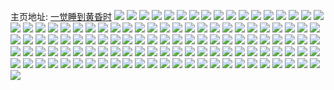 主页地址: [一觉睡到黄昏时](https://weibo.com/u/2662986545) 
![](https://wx4.sinaimg.cn/mw2000/9eb9f331ly1h8d65efhkmj20u0140ahm.jpg) 
![](https://wx4.sinaimg.cn/mw2000/9eb9f331ly1h8d65exopgj20u0140gtz.jpg) 
![](https://wx4.sinaimg.cn/mw2000/9eb9f331ly1h82vye3494j20u014014e.jpg) 
![](https://wx4.sinaimg.cn/mw2000/9eb9f331ly1h82vxgzb0uj20u00u0n45.jpg) 
![](https://wx4.sinaimg.cn/mw2000/9eb9f331ly1h82vxkuqabj20u00u00zs.jpg) 
![](https://wx4.sinaimg.cn/mw2000/9eb9f331ly1h82vxitr3hj20u0140grb.jpg) 
![](https://wx4.sinaimg.cn/mw2000/9eb9f331ly1h761b06x2ej20u01sy10r.jpg) 
![](https://wx4.sinaimg.cn/mw2000/9eb9f331ly1h75x4nzc89j20u00u0q8h.jpg) 
![](https://wx4.sinaimg.cn/mw2000/9eb9f331ly1h75x4onsrxj20u00u0jwp.jpg) 
![](https://wx4.sinaimg.cn/mw2000/9eb9f331ly1h60kral49kj20u01400th.jpg) 
![](https://wx4.sinaimg.cn/mw2000/9eb9f331ly1h5vbknh7m5j22c0340e82.jpg) 
![](https://wx4.sinaimg.cn/mw2000/9eb9f331ly1h59j6o2besj20wi17c4d2.jpg) 
![](https://wx4.sinaimg.cn/mw2000/9eb9f331ly1h59j6mwdelj20wi17c7ez.jpg) 
![](https://wx4.sinaimg.cn/mw2000/9eb9f331ly1h4t78ddriqj21b81b8avr.jpg) 
![](https://wx4.sinaimg.cn/mw2000/9eb9f331ly1h4t78esrohj20wi17cwu6.jpg) 
![](https://wx4.sinaimg.cn/mw2000/9eb9f331ly1h4t78fcln3j20wi17ck6p.jpg) 
![](https://wx4.sinaimg.cn/mw2000/9eb9f331ly1h4t78jn9ypj22c0340npd.jpg) 
![](https://wx4.sinaimg.cn/mw2000/9eb9f331ly1h2pucn4lr6j20wi17cdvg.jpg) 
![](https://wx4.sinaimg.cn/mw2000/9eb9f331ly1h2puclyxrvj20wi17cqb9.jpg) 
![](https://wx4.sinaimg.cn/mw2000/9eb9f331ly1h2pucll709j20vl165dqg.jpg) 
![](https://wx4.sinaimg.cn/mw2000/9eb9f331ly1h2pucnijylj20wi17caje.jpg) 
![](https://wx4.sinaimg.cn/mw2000/9eb9f331ly1h2hnb7ro5kj20ur12ptfy.jpg) 
![](https://wx4.sinaimg.cn/mw2000/002UdCrTly1guyhe6rvvij62yo280kjn02.jpg) 
![](https://wx4.sinaimg.cn/mw2000/002UdCrTly1guyhe8hv23j63402c0qv502.jpg) 
![](https://wx4.sinaimg.cn/mw2000/002UdCrTly1guyhe9sn4bj62c02c04qp02.jpg) 
![](https://wx4.sinaimg.cn/mw2000/002UdCrTly1guyhebxv3zj62c02c0hdu02.jpg) 
![](https://wx4.sinaimg.cn/mw2000/002UdCrTly1guyheip95fj60sg1ds7h802.jpg) 
![](https://wx4.sinaimg.cn/mw2000/002UdCrTly1guyhedjiayj62c02c04qq02.jpg) 
![](https://wx4.sinaimg.cn/mw2000/002UdCrTly1guyheewmphj62c02c0b2a02.jpg) 
![](https://wx4.sinaimg.cn/mw2000/002UdCrTly1guyhehvcm4j62c02c0npd02.jpg) 
![](https://wx4.sinaimg.cn/mw2000/002UdCrTly1guyhegimm4j63402c0e8202.jpg) 
![](https://wx4.sinaimg.cn/mw2000/002UdCrTly1gtsefl35j6j63402c04qr02.jpg) 
![](https://wx4.sinaimg.cn/mw2000/002UdCrTly1gtsefnl2g0j62c02c07wh02.jpg) 
![](https://wx4.sinaimg.cn/mw2000/002UdCrTly1gtsefpf3iaj62c02c0x6p02.jpg) 
![](https://wx4.sinaimg.cn/mw2000/002UdCrTly1gtsefrd5mxj62c0340u0x02.jpg) 
![](https://wx4.sinaimg.cn/mw2000/002UdCrTly1gtsefiprqij62c02c0x6q02.jpg) 
![](https://wx4.sinaimg.cn/mw2000/002UdCrTly1gtsefssycoj61o01o0e1n02.jpg) 
![](https://wx4.sinaimg.cn/mw2000/002UdCrTly1gt9vwv609qj60n006e3zf02.jpg) 
![](https://wx4.sinaimg.cn/mw2000/9eb9f331ly1gsvnuq4dpaj22c02c0e82.jpg) 
![](https://wx4.sinaimg.cn/mw2000/9eb9f331ly1gsvnurn3g9j22c02c0b2a.jpg) 
![](https://wx4.sinaimg.cn/mw2000/9eb9f331ly1gsvnvaov7aj22c02c0hdu.jpg) 
![](https://wx4.sinaimg.cn/mw2000/002UdCrTly1gsvnut7hb2j62c0340hdu02.jpg) 
![](https://wx4.sinaimg.cn/mw2000/9eb9f331ly1gsvnuo4x8tj20vc15s4fi.jpg) 
![](https://wx4.sinaimg.cn/mw2000/9eb9f331ly1gsvnunm53wj20vc15sgy0.jpg) 
![](https://wx4.sinaimg.cn/mw2000/9eb9f331ly1grrapvsh1dj20vc15snpd.jpg) 
![](https://wx4.sinaimg.cn/mw2000/9eb9f331ly1gr34rpzgxcj22c0340npj.jpg) 
![](https://wx4.sinaimg.cn/mw2000/9eb9f331ly1gr34rrp7e5j22c0340kjm.jpg) 
![](https://wx4.sinaimg.cn/mw2000/9eb9f331ly1gr34rujy44j21sg1sgx6q.jpg) 
![](https://wx4.sinaimg.cn/mw2000/9eb9f331ly1gr34s1gj9pj22802yob2j.jpg) 
![](https://wx4.sinaimg.cn/mw2000/9eb9f331ly1go6nt0xufmj20vc15s7is.jpg) 
![](https://wx4.sinaimg.cn/mw2000/9eb9f331ly1go6nt0jqacj20vc0vcwoq.jpg) 
![](https://wx4.sinaimg.cn/mw2000/9eb9f331ly1go6nt1ttmqj20vc0vcwou.jpg) 
![](https://wx4.sinaimg.cn/mw2000/9eb9f331ly1go6nt1brrbj20vc15snbt.jpg) 
![](https://wx4.sinaimg.cn/mw2000/9eb9f331ly1gnfe99tb99j20vc0vcqf0.jpg) 
![](https://wx4.sinaimg.cn/mw2000/9eb9f331ly1gnfe9abzj7j20zk0zkgv6.jpg) 
![](https://wx4.sinaimg.cn/mw2000/9eb9f331ly1gnfe9a1h7yj20n00uo42y.jpg) 
![](https://wx4.sinaimg.cn/mw2000/9eb9f331ly1gnfe9bpy2qj22yo280u0x.jpg) 
![](https://wx4.sinaimg.cn/mw2000/9eb9f331ly1gnfe9d74gzj22yo2801ky.jpg) 
![](https://wx4.sinaimg.cn/mw2000/9eb9f331ly1gnfe98xfmzj22c0340x6p.jpg) 
![](https://wx4.sinaimg.cn/mw2000/9eb9f331ly1gnfe9e2m8nj22c02c0u0x.jpg) 
![](https://wx4.sinaimg.cn/mw2000/9eb9f331ly1gnfe9g6emkj22c02c0u0x.jpg) 
![](https://wx4.sinaimg.cn/mw2000/9eb9f331ly1gnfe9i68qcj22c02c0b29.jpg) 
![](https://wx4.sinaimg.cn/mw2000/9eb9f331ly1gmymcuf7vzj20vc15stph.jpg) 
![](https://wx4.sinaimg.cn/mw2000/9eb9f331ly1gmymcvfxvij20n01ds4qp.jpg) 
![](https://wx4.sinaimg.cn/mw2000/9eb9f331ly1gmymcupmr5j20u00iyabs.jpg) 
![](https://wx4.sinaimg.cn/mw2000/9eb9f331ly1gmymcvt41kj20n009ut9f.jpg) 
![](https://wx4.sinaimg.cn/mw2000/9eb9f331ly1gmymcw4wc6j21na18gdjm.jpg) 
![](https://wx4.sinaimg.cn/mw2000/9eb9f331ly1gmymcstpksj22c02c0dy6.jpg) 
![](https://wx4.sinaimg.cn/mw2000/9eb9f331ly1gkvt902wkhj21sc2ds1kx.jpg) 
![](https://wx4.sinaimg.cn/mw2000/9eb9f331ly1gkvt94cotlj21sc2dsx3x.jpg) 
![](https://wx4.sinaimg.cn/mw2000/9eb9f331ly1gkvt92xnj5j22c0340x6q.jpg) 
![](https://wx4.sinaimg.cn/mw2000/9eb9f331ly1gkvt95rtqaj21sc2dstzn.jpg) 
![](https://wx4.sinaimg.cn/mw2000/9eb9f331ly1gkvt9704pjj21sc1scqjp.jpg) 
![](https://wx4.sinaimg.cn/mw2000/9eb9f331ly1gkvt9az7y9j22c0340e84.jpg) 
![](https://wx4.sinaimg.cn/mw2000/9eb9f331ly1gkrg88h1upj20vc15snfj.jpg) 
![](https://wx4.sinaimg.cn/mw2000/9eb9f331ly1gkrg8833inj20vc15skal.jpg) 
![](https://wx4.sinaimg.cn/mw2000/9eb9f331ly1gkp38husr1j20uk19u42h.jpg) 
![](https://wx4.sinaimg.cn/mw2000/9eb9f331ly1gkp38hk6etj20rs15oacw.jpg) 
![](https://wx4.sinaimg.cn/mw2000/9eb9f331ly1gkp38i2zh7j20rs15on4g.jpg) 
![](https://wx4.sinaimg.cn/mw2000/9eb9f331ly1gkp38ijrfzj211y1kwtzr.jpg) 
![](https://wx4.sinaimg.cn/mw2000/9eb9f331ly1gkhppbylwzj21sc1sctp8.jpg) 
![](https://wx4.sinaimg.cn/mw2000/9eb9f331ly1gkhppcq9t4j21sc1scwtc.jpg) 
![](https://wx4.sinaimg.cn/mw2000/9eb9f331ly1gji5esofwej21sc2dshdt.jpg) 
![](https://wx4.sinaimg.cn/mw2000/9eb9f331ly1gjc321yuccj20tu13r4hq.jpg) 
![](https://wx4.sinaimg.cn/mw2000/9eb9f331ly1gjc32298xkj20r6108wyk.jpg) 
![](https://wx4.sinaimg.cn/mw2000/9eb9f331ly1gjc322o5k7j20ua14ety4.jpg) 
![](https://wx4.sinaimg.cn/mw2000/9eb9f331ly1gjc323j2uqj20vc15s7o9.jpg) 
![](https://wx4.sinaimg.cn/mw2000/9eb9f331ly1gjc324cz6ij20vc15stsn.jpg) 
![](https://wx4.sinaimg.cn/mw2000/9eb9f331ly1gjc323urvxj20vc15snij.jpg) 
![](https://wx4.sinaimg.cn/mw2000/9eb9f331ly1gjc3234gagj20vc15savu.jpg) 
![](https://wx4.sinaimg.cn/mw2000/9eb9f331ly1gjc32d6boij20vc0vck6k.jpg) 
![](https://wx4.sinaimg.cn/mw2000/9eb9f331ly1gjc32cxq08j20vc0vcnbl.jpg) 
![](https://wx4.sinaimg.cn/mw2000/9eb9f331ly1gidxi7z9vmj215s0vce3i.jpg) 
![](https://wx4.sinaimg.cn/mw2000/9eb9f331ly1gidxidhfyxj23402c04qq.jpg) 
![](https://wx4.sinaimg.cn/mw2000/9eb9f331ly1gidxia89inj20vc15s7qy.jpg) 
![](https://wx4.sinaimg.cn/mw2000/9eb9f331ly1gidxiavuduj20n01a0dyo.jpg) 
![](https://wx4.sinaimg.cn/mw2000/9eb9f331ly1gidxig0cczj22c02c01kz.jpg) 
![](https://wx4.sinaimg.cn/mw2000/9eb9f331ly1gidxiiezyvj22c02c0hdv.jpg) 
![](https://wx4.sinaimg.cn/mw2000/9eb9f331ly1gi00qsnng4j215s0vctw7.jpg) 
![](https://wx4.sinaimg.cn/mw2000/9eb9f331ly1gh909vg4nnj20u00u0tdr.jpg) 
![](https://wx4.sinaimg.cn/mw2000/9eb9f331ly1gh909vxhtnj20u00u0489.jpg) 
![](https://wx4.sinaimg.cn/mw2000/9eb9f331ly1gh909wkpe6j20u00u0wos.jpg) 
![](https://wx4.sinaimg.cn/mw2000/9eb9f331ly1gh909wu8sfj20u00u0dnb.jpg) 
![](https://wx4.sinaimg.cn/mw2000/9eb9f331ly1gh909v768qj20u00u07ef.jpg) 
![](https://wx4.sinaimg.cn/mw2000/9eb9f331ly1gh909w9dntj20dq0cojsr.jpg) 
![](https://wx4.sinaimg.cn/mw2000/9eb9f331ly1gh909xe8joj20u00u07ef.jpg) 
![](https://wx4.sinaimg.cn/mw2000/9eb9f331ly1gh909xvjxmj20u00u0aiy.jpg) 
![](https://wx4.sinaimg.cn/mw2000/9eb9f331ly1gh909y5ib6j20u00u0thk.jpg) 
![](https://wx4.sinaimg.cn/mw2000/9eb9f331ly1ggt05t32hrj20u00u07b1.jpg) 
![](https://wx4.sinaimg.cn/mw2000/9eb9f331ly1ggt05w40ouj20n01ds7wj.jpg) 
![](https://wx4.sinaimg.cn/mw2000/9eb9f331ly1gegyhk9u41j21o02801ky.jpg) 
![](https://wx4.sinaimg.cn/mw2000/9eb9f331ly1gegyhjg5zrj21o0280e82.jpg) 
![](https://wx4.sinaimg.cn/mw2000/9eb9f331ly1g3v9bjxo3lj20u01hcqv5.jpg) 
![](https://wx4.sinaimg.cn/mw2000/9eb9f331ly1g3sz5z5152j20u01hcqv5.jpg) 
![](https://wx4.sinaimg.cn/mw2000/9eb9f331ly1g3ld5hhkzfj22bc2bc4hb.jpg) 
![](https://wx4.sinaimg.cn/mw2000/9eb9f331ly1g0nmunsp0sj20u01hcwrq.jpg) 
![](https://wx4.sinaimg.cn/mw2000/9eb9f331ly1fz7jblmskjj20xc0sbgnq.jpg) 
![](https://wx4.sinaimg.cn/mw2000/9eb9f331ly1fyycdgvh8vj20gs0g40tl.jpg) 
